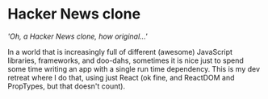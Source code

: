 # Hacker News clone

_'Oh, a Hacker News clone, how original...'_

In a world that is increasingly full of different (awesome) JavaScript libraries, frameworks, and doo-dahs, sometimes it is nice just to spend some time writing an app with a single run time dependency. This is my dev retreat where I do that, using just React (ok fine, and ReactDOM and PropTypes, but that doesn't count).
